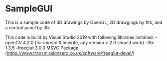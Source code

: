 # SampleGUI
This is a sample code of 3D drawings by OpenGL, 2D drawgings by fltk, and a control panel by fltk.

This code is build by Visual Studio 2019 with following libraries installed.
-openCV 4.2.0 (for imread & imwrite, any version > 2.0 should work)
-fltk-1.3.5
-freeglut 3.0.0 MSVC Package (https://www.transmissionzero.co.uk/software/freeglut-devel/)
